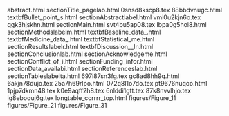 abstract.html
sectionTitle_pagelab.html
0snsd8kscp8.tex
88bbdvnugc.html
textbfBullet_point_s.html
sectionAbstractlabel.html
vmi0u2kjn6o.tex
qgk3hjskhn.html
sectionMain.html
svt4bu5ap08.tex
lbpa0g5hoi8.html
sectionMethodslabelm.html
textbfBaseline_data_.html
textbfMedicine_data_.html
textbfStatistical_me.html
sectionResultslabelr.html
textbfDiscussion__In.html
sectionConclusionlab.html
sectionAcknowledgeme.html
sectionConflict_of_i.html
sectionFunding_infor.html
sectionData_availabi.html
sectionReferenceslab.html
sectionTableslabelta.html
697i87sn3fg.tex
gc8ad8hh9q.html
6akjn78dujo.tex
25a7h69rlpo.html
072q8l1o7do.tex
pt9676nuqco.html
1pjp7dkmn48.tex
k0e9aqff2h8.tex
6nlddi1gtt.tex
87k8nvvlhjo.tex
ig8eboquj6g.tex
longtable_ccrrrr_top.html
figures/Figure_11
figures/Figure_21
figures/Figure_31